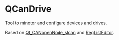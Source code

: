 # QCanDrive
Tool to minotor and configure devices and drives.

Based on [Qt_CANopenNode_slcan](https://github.com/catompiler/Qt_CANopenNode_slcan) and [RegListEditor](https://github.com/catompiler/reglisteditor).

